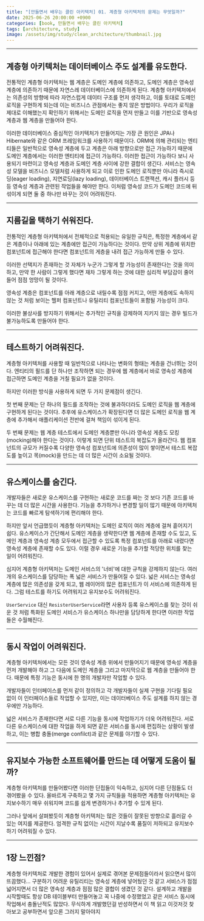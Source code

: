 ```yaml
---
title: "[만들면서 배우는 클린 아키텍처] 01. 계층형 아키텍처의 문제는 무엇일까?"
date: 2025-06-26 20:00:00 +0900
categories: [book, 만들면서 배우는 클린 아키텍처]
tags: [architecture, study]
image: /assets/img/study/clean_architecture/thumbnail.jpg
---
```


---

## 계층형 아키텍처는 데이터베이스 주도 설계를 유도한다.

전통적인 계층형 아키텍처는 웹 계층은 도메인 계층에 의존하고, 도메인 계층은 영속성 계층에 의존하기 때문에 자연스레 데이터베이스에 의존하게 된다. 계층형 아키텍처에서는 의존성의 방향에 따라 자연스럽게 데이터 구조를 먼저 생각하고, 이를 토대로 도메인 로직을 구현하게 되는데 이는 비즈니스 관점에서는 좋지 않은 방법이다. 우리가 로직을 제대로 이해했는지 확인하기 위해서는 도메인 로직을 먼저 만들고 이를 기반으로 영속성 계층과 웹 계층을 만들어야 한다.

이러한 데이터베이스 중심적인 아키텍처가 만들어지는 가장 큰 원인은 JPA나 Hibernate와 같은 ORM 프레임워크를 사용하기 때문이다. ORM에 의해 관리되는 엔티티들은 일반적으로 영속성 계층에 두고 계층은 아래 방향으로만 접근 가능하기 때문에 도메인 계층에서는 이러한 엔티티에 접근이 가능하다. 이러한 접근이 가능하다 보니 사용되기 마련이고 영속성 계층과 도메인 계층 사이에 강한 결합이 생긴다. 서비스는 영속성 모델을 비즈니스 모델처럼 사용하게 되고 이로 인한 도메인 로직뿐만 아니라 즉시로딩(eager loading), 지연로딩(lazy loading), 데이터베이스 트랜잭션, 캐시 플러시 등등 영속성 계층과 관련된 작업들을 해야만 한다. 이처럼 영속성 코드가 도메인 코드에 뒤섞이게 되면 둘 중 하나만 바꾸는 것이 어려워진다.

---

## 지름길을 택하기 쉬워진다.

전통적인 계층형 아키텍처에서 전체적으로 적용되는 유일한 규칙은, 특정한 계층에서 같은 계층이나 아래에 있는 계층에만 접근이 가능하다는 것이다. 만약 상위 게층에 위치한 컴포넌트에 접근해야 한다면 컴포넌트의 게층을 내려 접근 가능하게 만들 수 있다.

이러한 선택지가 존재하는 것 자체가 누군가 그렇게 할 가능성이 존재한다는 것을 의미하고, 만약 한 사람이 그렇게 했다면 재차 그렇게 하는 것에 대한 심리적 부담감이 줄어들어 점점 엉망이 될 것이다.

영속성 계층은 컴포넌트를 아래 계층으로 내릴수록 점점 커지고, 어떤 게층에도 속하지 않는 것 처럼 보이는 헬퍼 컴포넌트나 유틸리티 컴포넌트들이 포함될 가능성이 크다.

이러한 불상사를 방지하기 위해서는 추가적인 규칙을 강제하여 지키지 않는 경우 빌드가 불가능하도록 만들어야 한다.

---

## 테스트하기 어려워진다.

계층형 아키텍처를 사용할 때 일반적으로 나타나는 변화의 형태는 계층을 건너뛰는 것이다. 엔티티의 필드를 단 하나만 조작하면 되는 경우에 웹 계층에서 바로 영속성 계층에 접근하면 도메인 계층을 거칠 필요가 없을 것이다.

하지만 이러한 방식을 사용하게 되면 두 가지 문제점이 생긴다.

첫 번째 문제는 단 하나의 필드를 조작하는 것에 불과하더라도 도메인 로직을 웹 계층에 구현하게 된다는 것이다. 추후에 유스케이스가 확장된다면 더 많은 도메인 로직을 웹 계층에 추가해서 애플리케이션 전반에 걸쳐 책임이 섞이게 된다.

두 번째 문제는 웹 계층 테스트에서 도메인 계층뿐만 아니라 영속성 게층도 모킹(mocking)해야 한다는 것이다. 이렇게 되면 단위 테스트의 복잡도가 올라간다. 웹 컴포넌트의 규모가 커질수록 다양한 영속성 컴포넌트에 의존성이 많이 쌓이면서 테스트 복잡도를 높이고 목(mock)을 만드는 데 더 많은 시간이 소요될 것이다.

---

## 유스케이스를 숨긴다.

개발자들은 새로운 유스케이스를 구현하는 새로운 코드를 짜는 것 보다 기존 코드를 바꾸는 데 더 많은 시간을 사용한다. 기능을 추가하거나 변경할 일이 많기 때문에 아키텍처는 코드를 빠르게 탐색하기에 편리해야 한다.

하지만 앞서 언급했듯이 계층형 아키텍처는 도메인 로직이 여러 계층에 걸쳐 흩어지기 쉽다. 유스케이스가 간단해서 도메인 게층을 생략한다면 웹 계층에 존재할 수도 있고, 도메인 계층과 영속성 계층 모두에서 접근할 수 있도록 특정 컴포넌트를 아래로 내렸다면 영속성 계층에 존재할 수도 있다. 이럴 경우 새로운 기능을 추가할 적당한 위치를 찾는 일이 어려워진다.

심지어 계층형 아키텍처는 도메인 서비스의 '너비'에 대한 규칙을 강제하지 않는다. 여러 개의 유스케이스를 담당하는 폭 넓은 서비스가 만들어질 수 있다. 넓은 서비스는 영속성 계층에 많은 의존성을 갖게 되고, 웹 레이어의 많은 컴포넌트가 이 서비스에 의존하게 된다. 그럼 테스트를 하기도 어려워지고 유지보수도 어려워진다.

`UserService` 대신 `ResisterUserService`라면 사용자 등록 유스케이스를 찾는 것이 쉬운 것 처럼 특화된 도메인 서비스가 유스케이스 하나만을 담당하게 한다면 이러한 작업들은 수월해진다.

---

## 동시 작업이 어려워진다.

계층형 아키텍처에서는 모든 것이 영속성 계층 위에서 만들어지기 때문에 영속성 계층을 먼저 개발해야 하고 그 다음에 도메인 계층을 그리고 마지막으로 웹 계층을 만들어야 한다. 때문에 특정 기능은 동시에 한 명의 개발자만 작업할 수 있다.

개발자들이 인터페이스를 먼저 같이 정의하고 각 개발자들이 실제 구현을 기다릴 필요 없이 이 인터페이스들로 작업할 수 있지만, 이는 데이터베이스 주도 설계를 하지 않는 경우에만 가능하다.

넓은 서비스가 존재한다면 서로 다른 기능을 동시에 작업하기가 더욱 어려워진다. 서로 다른 유스케이스에 대한 작업을 하게 되면 같은 서비스를 동시에 편집하는 상황이 발생하고, 이는 병합 충돌(merge confilct)과 같은 문제를 야기할 수 있다.

---

## 유지보수 가능한 소프트웨어를 만드는 데 어떻게 도움이 될까?

계층형 아키텍처를 만들어봤다면 이러한 단접들이 익숙하고, 심지어 다른 단점들도 더 겪어봤을 수 있다. 올바르게 구축하고 몇 가지 규칙들을 적용하면 계층형 아키텍처는 유지보수하기 매우 쉬워지며 코드를 쉽게 변경하거나 추가할 수 있게 된다.

그러나 앞에서 살펴봤듯이 계층형 아키텍처는 많은 것들이 잘못된 방향으로 흘러갈 수 있는 여지를 제공한다. 엄격한 규칙 없이는 시간이 지날수록 품질이 저하되고 유지보수하기 어려워질 수 있다.

---

## 1장 느낀점?

계층형 아키텍처로 개발한 경험이 있어서 실제로 겪어본 문제점들이라서 읽으면서 많이 뜨끔했다...
구분하기 어려운 유틸리티는 영속성 계층에 넣어뒀던 것 같고 서비스가 점점 넓어지면서 더 많은 영속성 계층과 점점 많은 결합이 생겼던 것 같다. 설계하고 개발을 시작할때도 항상 DB 테이블부터 만들어놓고 꼭 나중에 수정했었고 같은 서비스 동시에 작업해서 충돌난적도 많았다. 무식하게 개발했던걸 반성하면서 이 책 읽고 이것저것 찾아보고 공부하면서 앞으론 그러지 말아야지
